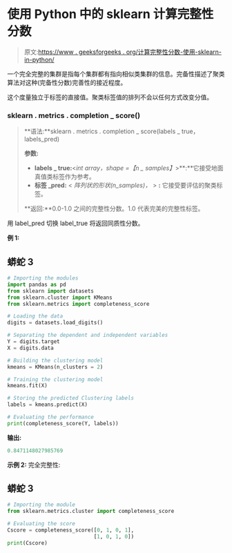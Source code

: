 # 使用 Python 中的 sklearn 计算完整性分数

> 原文:[https://www . geeksforgeeks . org/计算完整性分数-使用-sklearn-in-python/](https://www.geeksforgeeks.org/calculating-the-completeness-score-using-sklearn-in-python/)

一个完全完整的集群是指每个集群都有指向相似类集群的信息。完备性描述了聚类算法对这种(完备性分数)完善性的接近程度。

这个度量独立于标签的直接值。聚类标签值的排列不会以任何方式改变分值。

### sklearn . metrics . completion _ score()

> **语法:**sklearn . metrics . completion _ score(labels _ true，labels_pred)
> 
> **参数:**
> 
> *   **labels _ true:**<*int array，shape =【n _ samples】*>**:**它接受地面真值类标签作为参考。
> *   **标签 _pred:** < *阵列状的形状(n_samples)，* > **:** 它接受要评估的聚类标签。
> 
> **返回:**0.0-1.0 之间的完整性分数。1.0 代表完美的完整性标签。

用 label_pred 切换 label_true 将返回同质性分数。

**例 1:**

## 蟒蛇 3

```py
# Importing the modules
import pandas as pd 
from sklearn import datasets
from sklearn.cluster import KMeans 
from sklearn.metrics import completeness_score

# Loading the data 
digits = datasets.load_digits()

# Separating the dependent and independent variables 
Y = digits.target
X = digits.data

# Building the clustering model 
kmeans = KMeans(n_clusters = 2) 

# Training the clustering model 
kmeans.fit(X) 

# Storing the predicted Clustering labels 
labels = kmeans.predict(X) 

# Evaluating the performance 
print(completeness_score(Y, labels))
```

**输出:**

```py
0.8471148027985769
```

**示例 2:** 完全完整性:

## 蟒蛇 3

```py
# Importing the module
from sklearn.metrics.cluster import completeness_score

# Evaluating the score
Cscore = completeness_score([0, 1, 0, 1],
                            [1, 0, 1, 0])
print(Cscore)
```
